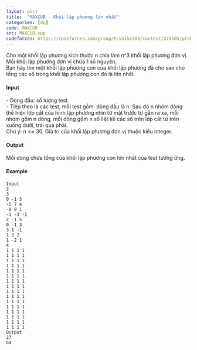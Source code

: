 ```yaml
---
layout: post
title:  "MAXCUB - Khối lập phương lớn nhất"
categories: [dp]
code: MAXCUB
src: MAXCUB.cpp
codeforces: https://codeforces.com/group/FLVn1Sc504/contest/274505/problem/F
---
```




  


Cho một khối lập phương kích thước n chia làm n^3 khối lập phương đơn vị. Mỗi khối lập phương đơn vị chứa 1 số nguyên.  
Bạn hãy tìm một khối lập phương con của khối lập phương đã cho sao cho tổng các số trong khối lập phương con đó là lớn nhất.

#### Input

\- Dòng đầu: số lượng test.  
\- Tiếp theo là các test, mỗi test gồm: dòng đầu là n. Sau đó n nhóm dòng thể hiện lớp cắt của hình lập phương nhìn từ mặt trước từ gần ra xa, mỗi nhóm gồm n dòng, mỗi dòng gồm n số liệt kê các số trên lớp cắt từ trên xuống dưới, trái qua phải.  
Chú ý: n <= 30. Giá trị của khối lập phương đơn vị thuộc kiểu integer.

#### Output

Mỗi dòng chứa tổng của khối lập phương con lớn nhất của test tương ứng.

#### Example

```
Input
2
3
0 -1 3
-5 7 4
-8 9 1
-1 -3 -1
2 -1 5
0 -1 3
3 1 -1
1 3 2
1 -2 1
4
1 1 1 1
1 1 1 1
1 1 1 1
1 1 1 1
1 1 1 1
1 1 1 1
1 1 1 1
1 1 1 1
1 1 1 1
1 1 1 1
1 1 1 1
1 1 1 1
1 1 1 1
1 1 1 1
1 1 1 1
1 1 1 1
Output
27
64

```

<!--more-->

